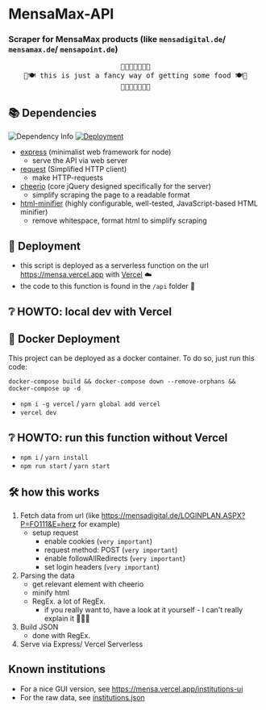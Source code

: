 # MensaMax-API

### Scraper for MensaMax products (like `mensadigital.de`/ `mensamax.de`/ `mensapoint.de`)

<pre style="text-align:center">
🍲🥘🥡🍛🍜🦐🥔
🍴🍽️ this is just a fancy way of getting some food 🍽️🍴
🍲🥘🥡🍛🍜🦐🥔
</pre>

## 📚 Dependencies

![Dependency Info](https://img.shields.io/david/philippd1/gymhmensa)
[![Deployment](https://badgen.net/badge/Deployment/Vercel/black)](https://mensa.vercel.app)

-   [express](https://www.npmjs.com/package/express) (minimalist web framework for node)
    -   serve the API via web server
-   [request](https://www.npmjs.com/package/request) (Simplified HTTP client)
    -   make HTTP-requests
-   [cheerio](https://www.npmjs.com/package/cheerio) (core jQuery designed specifically for the server)
    -   simplify scraping the page to a readable format
-   [html-minifier](https://www.npmjs.com/package/html-minifier) (highly configurable, well-tested, JavaScript-based HTML minifier)
    -   remove whitespace, format html to simplify scraping

## 🚀 Deployment

-   this script is deployed as a serverless function on the url <https://mensa.vercel.app> with [Vercel](https://vercel.com/) ☁️
-   the code to this function is found in the `/api` folder 📁

## ❔ HOWTO: local dev with Vercel
## 🐳 Docker Deployment
This project can be deployed as a docker container.
To do so, just run this code:
```
docker-compose build && docker-compose down --remove-orphans && docker-compose up -d
```

-   `npm i -g vercel` / `yarn global add vercel`
-   `vercel dev`

## ❔ HOWTO: run this function without Vercel

-   `npm i` / `yarn install`
-   `npm run start` / `yarn start`

## 🛠️ how this works
1. Fetch data from url (like <https://mensadigital.de/LOGINPLAN.ASPX?P=FO111&E=herz> for example)
    -   setup request
        -   enable cookies (`very important`)
        -   request method: POST (`very important`)
        -   enable followAllRedirects (`very important`)
        -   set login headers (`very important`)
2. Parsing the data
    -   get relevant element with cheerio
    -   minify html
    -   RegEx. a lot of RegEx.
        -   if you really want to, have a look at it yourself - I can't really explain it 🧠🤯🧠
3. Build JSON
    -   done with RegEx.
4. Serve via Express/ Vercel Serverless

## Known institutions
- For a nice GUI version, see <https://mensa.vercel.app/institutions-ui>
- For the raw data, see [institutions.json](./institutions.json)